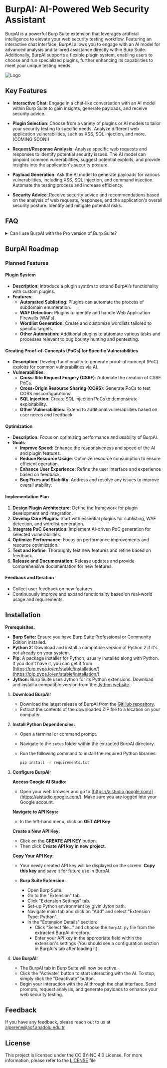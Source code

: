 
# BurpAI: AI-Powered Web Security Assistant

BurpAI is a powerful Burp Suite extension that leverages artificial intelligence to elevate your web security testing workflow. Featuring an interactive chat interface, BurpAI allows you to engage with an AI model for advanced analysis and tailored assistance directly within Burp Suite. Additionally, BurpAI supports a flexible plugin system, enabling users to choose and run specialized plugins, further enhancing its capabilities to meet your unique testing needs.

![Logo](https://github.com/alpernae/BurpAI/blob/main/assets/BURPAI_LOGO.png)


## Key Features

- **Interactive Chat**: Engage in a chat-like conversation with an AI model within Burp Suite to gain insights, generate payloads, and receive security advice.

- **Plugin Selection**: Choose from a variety of plugins or AI models to tailor your security testing to specific needs. Analyze different web application vulnerabilities, such as XSS, SQL injection, and more. (COMING SOON!)

- **Request/Response Analysis**: Analyze specific web requests and responses to identify potential security issues. The AI model can pinpoint common vulnerabilities, suggest potential exploits, and provide insights into the application's security posture.

- **Payload Generation**: Ask the AI model to generate payloads for various vulnerabilities, including XSS, SQL injection, and command injection. Automate the testing process and increase efficiency.

- **Security Advice**: Receive security advice and recommendations based on the analysis of web requests, responses, and the application's overall security posture. Identify and mitigate potential risks.


## FAQ

<details>
  <summary>Can I use BurpAI with the Pro version of Burp Suite?</summary>
  
  Yes, **BurpAI** is fully compatible with both the Community and Pro versions of Burp Suite. You can take advantage of all the features of BurpAI regardless of which version of Burp Suite you are using.
</details>

## BurpAI Roadmap

### Planned Features

#### Plugin System
- **Description**: Introduce a plugin system to extend BurpAI’s functionality with custom plugins.
- **Features**:
  - **Automated Sublisting**: Plugins can automate the process of subdomain enumeration.
  - **WAF Detection**: Plugins to identify and handle Web Application Firewalls (WAFs).
  - **Wordlist Generation**: Create and customize wordlists tailored to specific targets.
  - **Other Automation**: Additional plugins to automate various tasks and processes relevant to bug bounty hunting and pentesting.

#### Creating Proof-of-Concepts (PoCs) for Specific Vulnerabilities
- **Description**: Develop functionality to generate proof-of-concept (PoC) exploits for common vulnerabilities via AI.
- **Vulnerabilities**:
  - **Cross-Site Request Forgery (CSRF)**: Automate the creation of CSRF PoCs.
  - **Cross-Origin Resource Sharing (CORS)**: Generate PoCs to test CORS misconfigurations.
  - **SQL Injection**: Create SQL injection PoCs to demonstrate exploitability.
  - **Other Vulnerabilities**: Extend to additional vulnerabilities based on user needs and feedback.

#### Optimization
- **Description**: Focus on optimizing performance and usability of BurpAI.
- **Goals**:
  - **Improve Speed**: Enhance the responsiveness and speed of the AI and plugin features.
  - **Reduce Resource Usage**: Optimize resource consumption to ensure efficient operation.
  - **Enhance User Experience**: Refine the user interface and experience based on feedback.
  - **Bug Fixes and Stability**: Address and resolve any issues to improve overall stability.

#### Implementation Plan
1. **Design Plugin Architecture**: Define the framework for plugin development and integration.
2. **Develop Core Plugins**: Start with essential plugins for sublisting, WAF detection, and wordlist generation.
3. **Integrate PoC Generation**: Implement AI-driven PoC generation for selected vulnerabilities.
4. **Optimize Performance**: Focus on performance improvements and resource optimization.
5. **Test and Refine**: Thoroughly test new features and refine based on feedback.
6. **Release and Documentation**: Release updates and provide comprehensive documentation for new features.

#### Feedback and Iteration
- Collect user feedback on new features.
- Continuously improve and expand functionality based on real-world usage and requirements.


## Installation

**Prerequisites:**

* **Burp Suite:** Ensure you have Burp Suite Professional or Community Edition installed.
* **Python 2:**  Download and install a compatible version of Python 2 if it's not already on your system.
* **Pip:**  A package installer for Python, usually installed along with Python. If you don't have it, you can get it from [https://pip.pypa.io/en/stable/installation/](https://pip.pypa.io/en/stable/installation/)
* **Jython:** Burp Suite uses Jython for its Python extensions. Download and install a compatible version from the [Jython website](https://www.jython.org/download.html). 



1. **Download BurpAI:**
   - Download the latest release of BurpAI from the [GitHub repository](https://github.com/alpernae/BurpAI).
   - Extract the contents of the downloaded ZIP file to a location on your computer. 

2. **Install Python Dependencies:**
   + Open a terminal or command prompt.
   + Navigate to the `setup` folder within the extracted BurpAI directory. 
   + Run the following command to install the required Python libraries:

      ```bash
      pip install -r requirements.txt 
      ```

3. **Configure BurpAI:**

   **Access Google AI Studio:** 
      - Open your web browser and go to [https://aistudio.google.com/](https://aistudio.google.com/). Make sure you are logged into your Google account.

   **Navigate to API Keys:**
     - In the left-hand menu, click on **GET API Key**. 

   **Create a New API Key:**
      - Click on the **CREATE API KEY** button.
      - Then click **Create API key in new project**.

   **Copy Your API Key:**
      - Your newly created API key will be displayed on the screen. **Copy this key** and save it for future use in BurpAI.

   - **Burp Suite Extension:**
     - Open Burp Suite.
     - Go to the "Extension" tab.
     - Click "Extension Settings" tab.
     - Set-up Python environment by givin Jyton path.
     - Navigate main tab and click on "Add" and select "Extension Type: Python".
     - In the "Extension Details" section:
       - Click "Select file..." and choose the `BurpAI.py` file from the extracted BurpAI directory. 
       - Enter your API key in the appropriate field within the extension's settings (You should see a configuration section in BurpAI's tab after loading it).

5. **Use BurpAI:**
   - The BurpAI tab in Burp Suite will now be active.
   - Click the "Activate" button to start interacting with the AI. To stop, simply click the "Deactivate" button.
   - Begin your interaction with the AI through the chat interface. Send prompts, request analysis, and generate payloads to enhance your web security testing.

## Feedback

If you have any feedback, please reach out to us at alperene@aof.anadolu.edu.tr

## License

This project is licensed under the CC BY-NC 4.0 License. For more information, please refer to the [LICENSE](https://choosealicense.com/licenses/mit/) file
